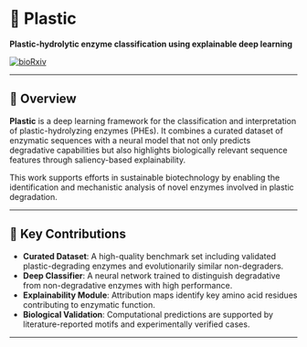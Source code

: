 # 🌱 Plastic

**Plastic-hydrolytic enzyme classification using explainable deep learning**

[![bioRxiv](https://img.shields.io/badge/bioRxiv-10.1101%2F2025.07.14.664602v1-orange)](https://www.biorxiv.org/content/10.1101/2025.07.14.664602v1)

---

## 🧬 Overview

**Plastic** is a deep learning framework for the classification and interpretation of plastic-hydrolyzing enzymes (PHEs). It combines a curated dataset of enzymatic sequences with a neural model that not only predicts degradative capabilities but also highlights biologically relevant sequence features through saliency-based explainability.

This work supports efforts in sustainable biotechnology by enabling the identification and mechanistic analysis of novel enzymes involved in plastic degradation.

---

## 🧠 Key Contributions

- **Curated Dataset**: A high-quality benchmark set including validated plastic-degrading enzymes and evolutionarily similar non-degraders.
- **Deep Classifier**: A neural network trained to distinguish degradative from non-degradative enzymes with high performance.
- **Explainability Module**: Attribution maps identify key amino acid residues contributing to enzymatic function.
- **Biological Validation**: Computational predictions are supported by literature-reported motifs and experimentally verified cases.

---


